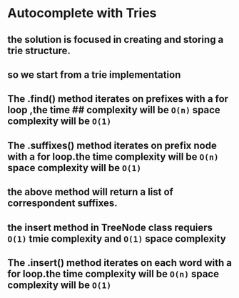 # Autocomplete with Tries

## the solution is focused in creating and storing a trie structure.

## so we start from a trie implementation

## The .find() method iterates on prefixes with a for loop ,the time ## complexity will be `O(n)` space complexity will be `O(1)`

## The .suffixes() method iterates on prefix node with a for loop.the time complexity will be `O(n)` space complexity will be `O(1)`

## the above method will return a list of correspondent suffixes.

## the insert method in TreeNode class requiers `O(1)` tmie complexity and `O(1)` space complexity

## The .insert() method iterates on each word with a for loop.the time complexity will be `O(n)` space complexity will be `O(1)`
